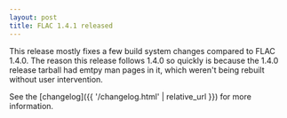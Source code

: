 ```yaml
---
layout: post
title: FLAC 1.4.1 released
---
```


This release mostly fixes a few build system changes compared to FLAC 1.4.0. The reason this release follows 1.4.0 so quickly is because the 1.4.0 release tarball had emtpy man pages in it, which weren't being rebuilt without user intervention.

See the [changelog]({{ '/changelog.html' | relative_url }}) for more information.
